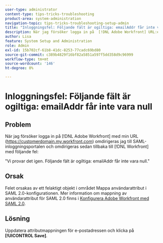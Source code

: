 ```yaml
---
user-type: administrator
content-type: tips-tricks-troubleshooting
product-area: system-administration
navigation-topic: tips-tricks-troubleshooting-setup-admin
title: "Inloggningsfel: Följande fält är ogiltiga: emailAddr får inte vara null"
description: När jag försöker logga in på  [!DNL Adobe Workfront] URL:en för min domän omdirigeras jag till SAML-inloggningsportalen och omdirigeras sedan tillbaka till  [!DNL Workfront] med ett fel som anger att fältet emailAddr inte kan vara null.
author: Lisa
feature: System Setup and Administration
role: Admin
exl-id: 15b702cf-61b8-41dc-8253-77cadc69bd80
source-git-commit: c389b4829f16bf82a5851a597f5dd358d9c96999
workflow-type: tm+mt
source-wordcount: '146'
ht-degree: 0%

---
```


# Inloggningsfel: Följande fält är ogiltiga: emailAddr får inte vara null

## Problem

När jag försöker logga in på [!DNL Adobe Workfront] med min URL (https://customerdomain.my.workfront.com) omdirigeras jag till SAML-inloggningsportalen och omdirigeras sedan tillbaka till [!DNL Workfront] med följande fel:

&quot;Vi provar det igen. Följande fält är ogiltiga: emailAddr får inte vara null.&quot;

## Orsak

Felet orsakas av ett felaktigt objekt i området Mappa användarattribut i SAML 2.0-konfigurationen. Mer information om mappning av användarattribut för SAML 2.0 finns i [Konfigurera Adobe Workfront med SAML 2.0](../../administration-and-setup/add-users/single-sign-on/configure-workfront-saml-2.md).

## Lösning

Uppdatera attributmappningen för e-postadressen och klicka på **[!UICONTROL Save]**.
